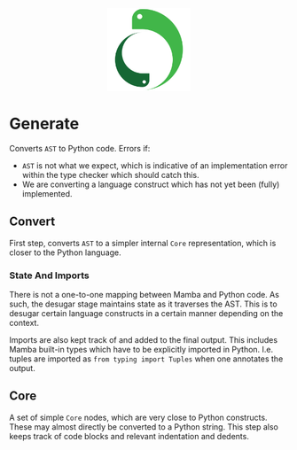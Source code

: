 <p align="center">
    <img src="../../image/logo.svg" height="150" alt="Mamba logo"/>
</p>

# Generate

Converts `AST` to Python code. Errors if:

- `AST` is not what we expect, which is indicative of an implementation error within the type checker which should catch
  this.
- We are converting a language construct which has not yet been (fully) implemented.

## Convert

First step, converts `AST` to a simpler internal `Core` representation, which is closer to the Python language.

### State And Imports

There is not a one-to-one mapping between Mamba and Python code. As such, the desugar stage maintains state as it
traverses the AST. This is to desugar certain language constructs in a certain manner depending on the context.

Imports are also kept track of and added to the final output. This includes Mamba built-in types which have to be
explicitly imported in Python. I.e. tuples are imported as `from typing import Tuples` when one annotates the output.

## Core

A set of simple `Core` nodes, which are very close to Python constructs. These may almost directly be converted to a
Python string. This step also keeps track of code blocks and relevant indentation and dedents.
